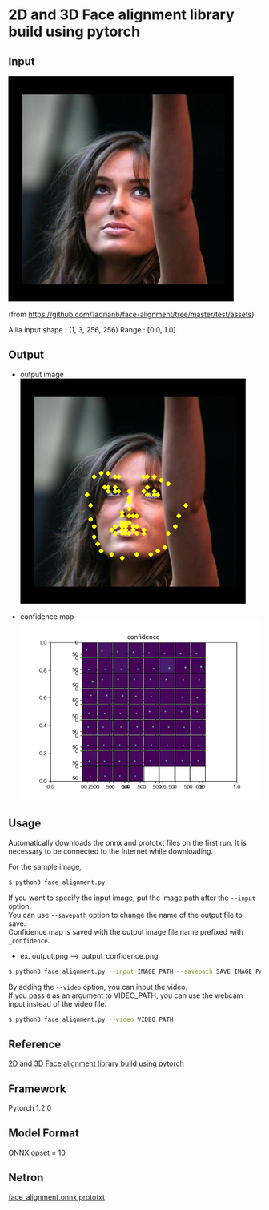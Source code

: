 # 2D and 3D Face alignment library build using pytorch

## Input

![Input](aflw-test.jpg)

(from https://github.com/1adrianb/face-alignment/tree/master/test/assets)

Ailia input shape : (1, 3, 256, 256)
Range : [0.0, 1.0]

## Output
- output image  
![Output](output.png)  

- confidence map  
![confidence_map](output_confidence.png)

## Usage
Automatically downloads the onnx and prototxt files on the first run.
It is necessary to be connected to the Internet while downloading.

For the sample image,
``` bash
$ python3 face_alignment.py 
```

If you want to specify the input image, put the image path after the `--input` option.  
You can use `--savepath` option to change the name of the output file to save.  
Confidence map is saved with the output image file name prefixed with `_confidence`. 
- ex. output.png --> output_confidence.png
```bash
$ python3 face_alignment.py --input IMAGE_PATH --savepath SAVE_IMAGE_PATH
```

By adding the `--video` option, you can input the video.   
If you pass `0` as an argument to VIDEO_PATH, you can use the webcam input instead of the video file.
```bash
$ python3 face_alignment.py --video VIDEO_PATH
```

## Reference

[2D and 3D Face alignment library build using pytorch](https://github.com/1adrianb/face-alignment)

## Framework

Pytorch 1.2.0

## Model Format

ONNX opset = 10

## Netron

[face_alignment.onnx.prototxt](https://lutzroeder.github.io/netron/?url=https://storage.googleapis.com/ailia-models/face_alignment/face_alignment.onnx.prototxt)
